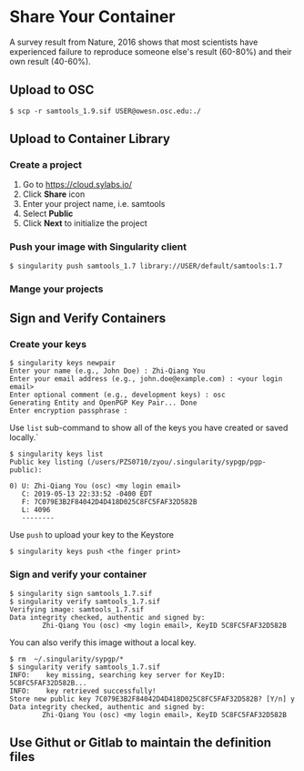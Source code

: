# Share Your Container
A survey result from Nature, 2016 shows that most scientists have experienced failure to reproduce
someone else's result (60-80%) and their own result (40-60%).

## Upload to OSC
```shell
$ scp -r samtools_1.9.sif USER@owesn.osc.edu:./
```

## Upload to Container Library
### Create a project
1. Go to https://cloud.sylabs.io/
2. Click __Share__ icon
3. Enter your project name, i.e. samtools
4. Select __Public__
5. Click __Next__ to initialize the project

### Push your image with Singularity client
```shell
$ singularity push samtools_1.7 library://USER/default/samtools:1.7
```

### Mange your projects

## Sign and Verify Containers
### Create your keys
```shell
$ singularity keys newpair
Enter your name (e.g., John Doe) : Zhi-Qiang You
Enter your email address (e.g., john.doe@example.com) : <your login email>
Enter optional comment (e.g., development keys) : osc
Generating Entity and OpenPGP Key Pair... Done
Enter encryption passphrase :
```
Use `list` sub-command to show all of the keys you have created or saved
locally.`
```shell
$ singularity keys list
Public key listing (/users/PZS0710/zyou/.singularity/sypgp/pgp-public):

0) U: Zhi-Qiang You (osc) <my login email>
   C: 2019-05-13 22:33:52 -0400 EDT
   F: 7C079E3B2F84042D4D418D025C8FC5FAF32D582B
   L: 4096
   --------
```
Use `push` to upload your key to the Keystore
```shell
$ singularity keys push <the finger print>
```

### Sign and verify your container
```shell
$ singularity sign samtools_1.7.sif
$ singularity verify samtools_1.7.sif
Verifying image: samtools_1.7.sif
Data integrity checked, authentic and signed by:
        Zhi-Qiang You (osc) <my login email>, KeyID 5C8FC5FAF32D582B

```
You can also verify this image without a local key.
```shell
$ rm  ~/.singularity/sypgp/*
$ singularity verify samtools_1.7.sif
INFO:    key missing, searching key server for KeyID: 5C8FC5FAF32D582B...
INFO:    key retrieved successfully!
Store new public key 7C079E3B2F84042D4D418D025C8FC5FAF32D582B? [Y/n] y
Data integrity checked, authentic and signed by:
        Zhi-Qiang You (osc) <my login email>, KeyID 5C8FC5FAF32D582B
```

## Use Githut or Gitlab to maintain the definition files

